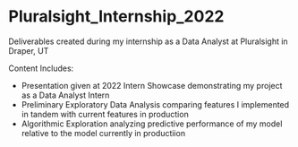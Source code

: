 # Pluralsight_Internship_2022
Deliverables created during my internship as a Data Analyst at Pluralsight in Draper, UT

Content Includes:

* Presentation given at 2022 Intern Showcase demonstrating my project as a Data Analyst Intern
* Preliminary Exploratory Data Analysis comparing features I implemented in tandem with current features in production
* Algorithmic Exploration analyzing predictive performance of my model relative to the model currently in productiion
